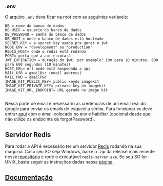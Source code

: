 ### .env
O arquivo `.env` deve ficar na root com as seguintes variáveis:
```
DB = nome do banco de dados
DB_USER = usuário do banco de dados
DB_PASSWORD = senha do banco de dados
DB_HOST = onde o banco de dados está hosteado
SECRET_KEY = a secret key usada pra gerar o jwt
NODE_ENV = "development" ou "production" 
REDIS_HOST= onde o redis está rodando
PORT= porta que a api escutará
JWT_EXPIRATION = duração do jwt, por exemplo: 10m para 10 minutos, 600 para 600 segundos (10 minutos)
HOST_URL= url onde está hospedada a api
MAIL_USR = gmailUsr (email address)
MAIL_PWD = gmailPwd
IMAGE_KIT_PUBLIC_KEY= public keydo imagekit
IMAGE_KIT_PRIVATE_KEY= private key do imagekit
IMAGE_KIT_URL_ENDPOINT= URL gerada no image kit


```
Nessa parte de email é necessário as credenciais de um email real do google para enviar os emails de esqueci a senha. Para funcionar vc deve entrar [aqui](https://myaccount.google.com/lesssecureapps?pli=1&rapt=AEjHL4MtkSLOQcnXIe3rsHXXooYTbq1_6qRFgw3XE5S2XJOJTCDzW3LH2R7vLqasO33mfgmRmvPNv26rbFMoBlkOXy1MM_xeeg) com o email colocado no env e habilitar (opcional desde que não utilize os endpoints de forgotPassword). 

## Servidor Redis
Para rodar a API é necessário ter um servidor [Redis](https://redis.io) rodando na sua máquina. Caso seu SO seja Windows, baixe o .zip da release mais recente nesse [repositório](https://github.com/microsoftarchive/redis/releases) e rode o executável `redis-server.exe`. Se seu SO for UNIX, basta seguir as instruções dadas nessa [página](https://redis.io/download).

## [Documentação](https://documenter.getpostman.com/view/14887511/UUxzA7yP#ab86b943-62dc-4494-9a47-c532f925c2df)
